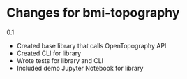 # Changes for bmi-topography

0.1

* Created base library that calls OpenTopography API
* Created CLI for library
* Wrote tests for library and CLI
* Included demo Jupyter Notebook for library
